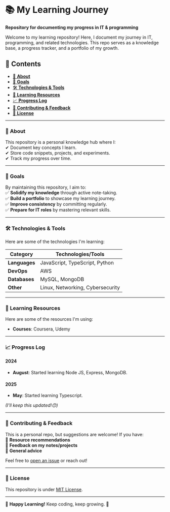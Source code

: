 # 📚 **My Learning Journey**

**Repository for documenting my progress in IT & programming**

Welcome to my learning repository! Here, I document my journey in IT, programming, and related technologies. This repo serves as a knowledge base, a progress tracker, and a portfolio of my growth.

## 🚀 **Contents**

- [📌 **About**](#-about)
- [🎯 **Goals**](#-goals)
- [🛠️ **Technologies & Tools**](#️-technologies--tools)
- [📝 **Learning Resources**](#-learning-resources)
- [📈 **Progress Log**](#-progress-log)
- [🤝 **Contributing & Feedback**](#-contributing--feedback)
- [📜 **License**](#-license)

---

### 📌 **About**

This repository is a personal knowledge hub where I:  
✔ Document key concepts I learn.  
✔ Store code snippets, projects, and experiments.  
✔ Track my progress over time.

---

### 🎯 **Goals**

By maintaining this repository, I aim to:  
✅ **Solidify my knowledge** through active note-taking.  
✅ **Build a portfolio** to showcase my learning journey.  
✅ **Improve consistency** by committing regularly.  
✅ **Prepare for IT roles** by mastering relevant skills.

<!-- ---

### 📂 **Repository Structure**
📦 My-Learning-Repo

├── 📂 Programming/ # Coding exercises & projects

│ ├── 🐍 Python/

│ ├── ☕ JavaScript/

│ └── ...

├── 📦 DevOps/ # Cloud, Docker, Kubernetes, CI/CD

├── 🔒 Cybersecurity/ # Ethical hacking, networking, security

├── 📝 Notes/ # Structured notes (Markdown/PDF)

├── 🛠️ Projects/ # Mini-projects & experiments

└── 📜 README.md # You're here! -->

---

### 🛠️ **Technologies & Tools**

Here are some of the technologies I'm learning:

| Category      | Technologies/Tools               |
| ------------- | -------------------------------- |
| **Languages** | JavaScript, TypeScript, Python   |
| **DevOps**    | AWS                              |
| **Databases** | MySQL, MongoDB                   |
| **Other**     | Linux, Networking, Cybersecurity |

---

### 📝 **Learning Resources**

Here are some of the resources I'm using:

- **Courses**: Coursera, Udemy

---

### 📈 **Progress Log**

#### **2024**

- **August**: Started learning Node JS, Express, MongoDB.

#### **2025**

- **May**: Started learning Typescript.

_(I’ll keep this updated!🙃)_

---

### 🤝 **Contributing & Feedback**

This is a personal repo, but suggestions are welcome! If you have:  
🔹 **Resource recommendations**  
🔹 **Feedback on my notes/projects**  
🔸 **General advice**

Feel free to [open an issue](https://github.com/DSTIXX05/My-Learning-Journey/issues) or reach out!

---

### 📜 **License**

This repository is under [MIT License](LICENSE).

---

🌟 **Happy Learning!** Keep coding, keep growing. 🚀
